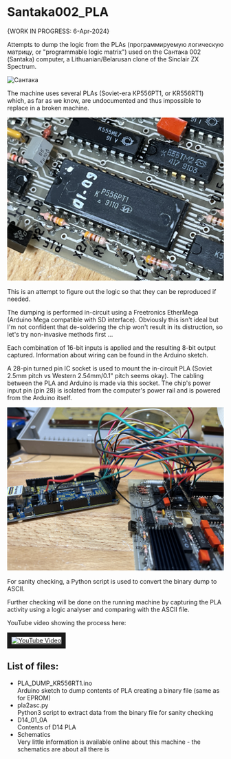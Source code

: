 # Santaka002_PLA
{WORK IN PROGRESS: 6-Apr-2024}

Attempts to dump the logic from the PLAs (программируемую логическую матрицу, or "programmable logic matrix") used on the Сантака 002 (Santaka) computer, a Lithuanian/Belarusan clone of the Sinclair ZX Spectrum.

![Сантака](pictures/IMG_6042.jpeg)

The machine uses several PLAs (Soviet-era КР556РТ1, or KR556RT1) which, as far as we know, are undocumented and thus impossible to replace in a broken machine.

![КР556РТ1](pictures/IMG_6041.jpeg)

This is an attempt to figure out the logic so that they can be reproduced if needed.

The dumping is performed in-circuit using a Freetronics EtherMega (Arduino Mega compatible with SD interface).  Obviously this isn't ideal but I'm not confident that de-soldering the chip won't result in its distruction, so let's try non-invasive methods first ...  

Each combination of 16-bit inputs is applied and the resulting 8-bit output captured.  Information about wiring can be found in the Arduino sketch.

A 28-pin turned pin IC socket is used to mount the in-circuit PLA (Soviet 2.5mm pitch vs Western 2.54mm/0.1" pitch seems okay).  The cabling between the PLA and Arduino is made via this socket.  The chip's power input pin (pin 28) is isolated from the computer's power rail and is powered from the Arduino itself.

![EtherMega](pictures/IMG_6040.jpeg)

For sanity checking, a Python script is used to convert the binary dump to ASCII.

Further checking will be done on the running machine by capturing the PLA activity using a logic analyser and comparing with the ASCII file.

YouTube video showing the process here:


<a href="http://www.youtube.com/watch?feature=player_embedded&v=-ttpHL7AdvU" target="_blank"><img src="http://img.youtube.com/vi/-ttpHL7AdvU/0.jpg" 
alt="YouTube Video" width="240" height="180" border="10" /></a>

## List of files:
* PLA_DUMP_KR556RT1.ino  
   Arduino sketch to dump contents of PLA creating a binary file (same as for EPROM)  
* pla2asc.py  
   Python3 script to extract data from the binary file for sanity checking
* D14_01_0A  
   Contents of D14 PLA
* Schematics  
   Very little information is available online about this machine - the schematics are about all there is
